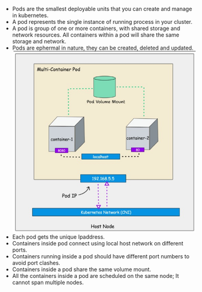 * Pods are the smallest deployable units that you can create and manage in kubernetes.
* A pod represents the single instance of running process in your cluster.
* A pod is group of one or more containers, with shared storage and network resources. All containers within a pod will share the same storage and network.
* Pods are ephermal in nature, they can be created, deleted and updated.
![pod](pod.jpg)
* Each pod gets the unique Ipaddress.
* Containers inside pod connect using local host network on different ports.
* Containers running inside a pod should have different port numbers to avoid port clashes.
* Containers inside a pod share the same volume mount.
* All the containers inside a pod are scheduled on the same node; It cannot span multiple nodes.
